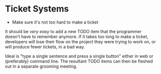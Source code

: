 # Ticket Systems

* Make sure it's not too hard to make a ticket

It should be *very easy* to add a new TODO item that the programmer
doesn't have to remember anymore. If it takes too long to make a ticket,
developers will lose their flow on the project they were trying to work
on, or will produce fewer tickets, in a bad way.

Ideal is "type a single sentence and press a single button" either in
web or (preferably) command line. The resultant TODO items can then be
fleshed out in a separate grooming meeting.
